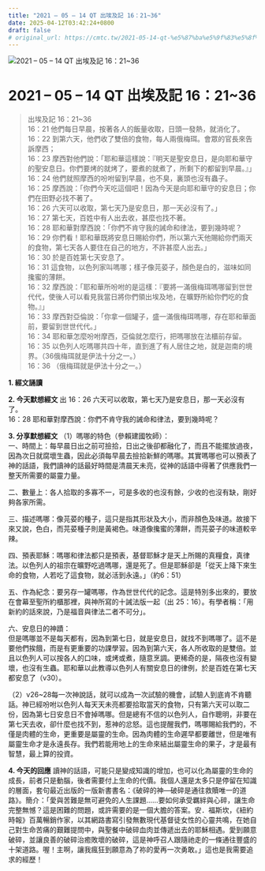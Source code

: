 ```yaml
---
title: "2021 – 05 – 14 QT 出埃及記 16：21~36"
date: 2025-04-12T03:42:24+0800
draft: false
# original_url: https://cmtc.tw/2021-05-14-qt-%e5%87%ba%e5%9f%83%e5%8f%8a%e8%a8%98-16%ef%bc%9a2136
---
```


![2021 – 05 – 14 QT 出埃及記 16：21\~36](/images/qt.jpg   "2021 – 05 – 14 QT 出埃及記 16：21\~36")

# 2021 – 05 – 14 QT 出埃及記 16：21\~36

> 出埃及記 16：21\~36  
> 16：21 他們每日早晨，按著各人的飯量收取，日頭一發熱，就消化了。  
> 16：22 到第六天，他們收了雙倍的食物，每人兩俄梅珥。會眾的官長來告訴摩西；  
> 16：23 摩西對他們說：「耶和華這樣說：『明天是聖安息日，是向耶和華守的聖安息日。你們要烤的就烤了，要煮的就煮了，所剩下的都留到早晨。』」  
> 16：24 他們就照摩西的吩咐留到早晨，也不臭，裏頭也沒有蟲子。  
> 16：25 摩西說：「你們今天吃這個吧！因為今天是向耶和華守的安息日；你們在田野必找不著了。  
> 16：26 六天可以收取，第七天乃是安息日，那一天必沒有了。」  
> 16：27 第七天，百姓中有人出去收，甚麼也找不著。  
> 16：28 耶和華對摩西說：「你們不肯守我的誡命和律法，要到幾時呢？  
> 16：29 你們看！耶和華既將安息日賜給你們，所以第六天他賜給你們兩天的食物，第七天各人要住在自己的地方，不許甚麼人出去。」  
> 16：30 於是百姓第七天安息了。  
> 16：31 這食物，以色列家叫嗎哪；樣子像芫荽子，顏色是白的，滋味如同攙蜜的薄餅。  
> 16：32 摩西說：「耶和華所吩咐的是這樣：『要將一滿俄梅珥嗎哪留到世世代代，使後人可以看見我當日將你們領出埃及地，在曠野所給你們吃的食物。』」  
> 16：33 摩西對亞倫說：「你拿一個罐子，盛一滿俄梅珥嗎哪，存在耶和華面前，要留到世世代代。」  
> 16：34 耶和華怎麼吩咐摩西，亞倫就怎麼行，把嗎哪放在法櫃前存留。  
> 16：35 以色列人吃嗎哪共四十年，直到進了有人居住之地，就是迦南的境界。（36俄梅珥就是伊法十分之一。）  
> 16：36 （俄梅珥就是伊法十分之一。）

**1. 經文誦讀**

**2.  今天默想經文**
出 16：26 六天可以收取，第七天乃是安息日，那一天必沒有了。  
16：28 耶和華對摩西說：你們不肯守我的誡命和律法，要到幾時呢？

**3. 分享默想經文**
（1）嗎哪的特色（參賴建國牧師）：  
一、時間上：每早晨日出之前可撿拾，日出之後卻都融化了，而且不能擺放過夜，因為次日就腐壞生蟲，因此必須每早晨去撿拾新鮮的嗎哪。其實嗎哪也可以預表了神的話語，我們讀神的話最好時間是清晨天未亮，從神的話語中得著了供應我們一整天所需要的屬靈力量。

二、數量上：各人拾取的多寡不一，可是多收的也沒有餘，少收的也沒有缺，剛好夠各家所需。

三、描述嗎哪：像芫荽的種子，這只是指其形狀及大小，而非顏色及味道。故接下來又說，色白，而芫荽種子則是黃褐色。味道像攙蜜的薄餅，而芫荽子的味道較辛辣。

四、預表耶穌：嗎哪和律法都只是預表，基督耶穌才是天上所賜的真糧食，真律法。以色列人的祖宗在曠野吃過嗎哪，還是死了。但是耶穌卻是「從天上降下來生命的食物，人若吃了這食物，就必活到永遠。」（約6：51）

五、作為紀念：要另存一罐嗎哪，作為世世代代的記念。這是特別多出來的，要放在會幕至聖所約櫃那裡，與神所寫的十誡法版一起（出 25：16）。有學者稱：「用新約的話來說，乃是福音與律法二者不可分」。

六、安息日的神蹟：  
但是嗎哪並不是每天都有，因為到第七日，就是安息日，就找不到嗎哪了。這不是要他們挨餓，而是有更重要的功課學習。因為到第六天，各人所收取的是雙倍。並且以色列人可以按各人的口味，或烤或煮，隨意烹調。更稀奇的是，隔夜也沒有變壞，也沒有生蟲。耶和華以此教導以色列人有關安息日的律例，於是百姓在第七天都安息了（v30）。

（2）v26\~28每一次神說話，就可以成為一次試驗的機會，試驗人到底肯不肯聽話。神已經吩咐以色列人每天天未亮都要拾取當天的食物，只有第六天可以取二份，因為第七日安息日不會掉嗎哪。但是總有不信的以色列人，自作聰明，非要在第七天去收，卻什麼也找不到，惹神的忿怒。這也提醒我們，嗎哪賜給我們的，不僅是肉體的生命，更重要是屬靈的生命。因為肉體的生命遲早都要離世，但是唯有屬靈生命才是永遠長存。我們若能用地上的生命來結出屬靈生命的果子，才是最有智慧，最上算的投資。

**4. 今天的回應**
讀神的話語，可能只是變成知識的增加，也可以化為屬靈的生命的成長，前者只是動腦，後者需要付上生命的代價。我個人還是太多只是停留在知識的層面，套句最近出版的一版新書書名：《破碎的神—破碎是通往救贖唯一的道路》。簡介：「愛與苦難是無可避免的人生課題……要如何承受羈絆與心碎，讓生命完整無憾？這是困難的問題，或許需要的是一個大膽的答案。安．福斯坎，《紐約時報》百萬暢銷作家，以其網路書寫引發無數現代基督徒女性的心靈共鳴，在她自己對生命苦痛的艱難提問中，與聖餐中破碎血肉並傳遞出去的耶穌相遇。愛到願意破碎，並讓良善的破碎治癒敗壞的破碎，這是神呼召人跟隨祂走的一條通往豐盛的十架道路。喔！主啊，讓我瘋狂到願意為了祢的愛再一次勇敢。」這也是我需要追求的經歷！
